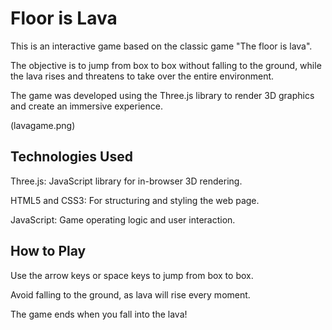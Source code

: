 # Floor is Lava
This is an interactive game based on the classic game "The floor is lava". 

The objective is to jump from box to box without falling to the ground, while the lava rises and threatens to take over the entire environment. 

The game was developed using the Three.js library to render 3D graphics and create an immersive experience.

(lavagame.png)

## Technologies Used
Three.js: JavaScript library for in-browser 3D rendering.

HTML5 and CSS3: For structuring and styling the web page.

JavaScript: Game operating logic and user interaction.

## How to Play
Use the arrow keys or space keys to jump from box to box.

Avoid falling to the ground, as lava will rise every moment.

The game ends when you fall into the lava!
